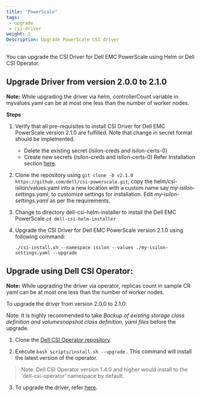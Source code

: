```yaml
---
title: "PowerScale"
tags: 
 - upgrade
 - csi-driver
weight: 1
Description: Upgrade PowerScale CSI driver
---
```

You can upgrade the CSI Driver for Dell EMC PowerScale using Helm or Dell CSI Operator.

## Upgrade Driver from version 2.0.0 to 2.1.0

**Note:** While upgrading the driver via helm, controllerCount variable in myvalues.yaml can be at most one less than the number of worker nodes.

**Steps**
1. Verify that all pre-requisites to install CSI Driver for Dell EMC PowerScale version 2.1.0 are fulfilled. Note that change in secret format should be implemented.
      - Delete the existing secret (isilon-creds and isilon-certs-0)
      - Create new secrets (isilon-creds and isilon-certs-0)
      Refer Installation section [here](./../../../installation/helm/isilon/#install-the-driver).
2. Clone the repository using `git clone -b v2.1.0 https://github.com/dell/csi-powerscale.git`, copy the helm/csi-isilon/values.yaml into a new location with a custom name say _my-isilon-settings.yaml_, to customize settings for installation. Edit _my-isilon-settings.yaml_ as per the requirements.
3. Change to directory dell-csi-helm-installer to install the Dell EMC PowerScale `cd dell-csi-helm-installer`
4. Upgrade the CSI Driver for Dell EMC PowerScale version 2.1.0 using following command:

   `./csi-install.sh --namespace isilon --values ./my-isilon-settings.yaml --upgrade`


## Upgrade using Dell CSI Operator:

**Note:** While upgrading the driver via operator, replicas count in sample CR yaml can be at most one less than the number of worker nodes.

To upgrade the driver from version 2.0.0 to 2.1.0:

Note: It is highly recommended to take *Backup of existing storage class definition and volumesnapshot class definition, yaml files* before the upgrade.

1. Clone the [Dell CSI Operator repository](https://github.com/dell/dell-csi-operator).

2. Execute `bash scripts/install.sh --upgrade`  . This command will install the latest version of the operator.
>Note: Dell CSI Operator version 1.4.0 and higher would install to the 'dell-csi-operator' namespace by default.

3. To upgrade the driver, refer [here](./../../../installation/operator/#update-csi-drivers).

